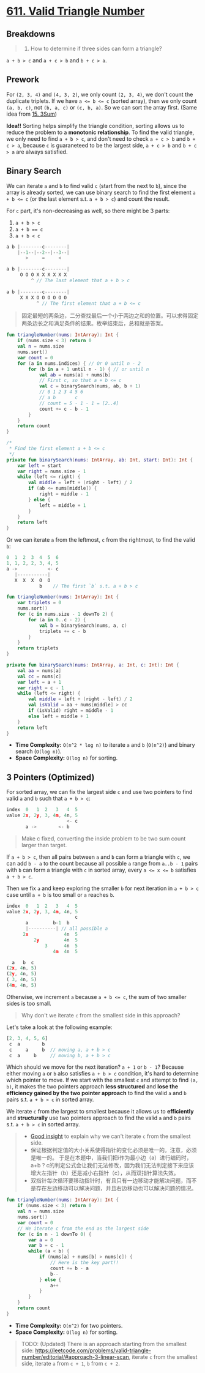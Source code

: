 # [611. Valid Triangle Number](https://leetcode.com/problems/valid-triangle-number/description/)

## Breakdowns
> 1. How to determine if three sides can form a triangle?

`a + b > c` and `a + c > b` and `b + c > a`.

## Prework
For `(2, 3, 4)` and `(4, 3, 2)`, we only count `(2, 3, 4)`, we don't count the duplicate triplets. If we have `a <= b <= c` (sorted array), then we only count `(a, b, c)`, not `(b, a, c)` or `(c, b, a)`. So we can sort the array first. (Same idea from [15. 3Sum](../leetcode/15.3sum.md))

**Idea!!** Sorting helps simplify the triangle condition, sorting allows us to reduce the problem to a **monotonic relationship**. To find the valid triangle, we only need to find `a + b > c`, and don't need to check `a + c > b` and `b + c > a`, because `c` is guaraneteed to be the largest side, `a + c > b` and `b + c > a` are always satisfied.

## Binary Search
We can iterate `a` and `b` to find valid `c` (start from the next to `b`), since the array is already sorted, we can use binary search to find the first element `a + b <= c` (or the last element s.t. `a + b > c`) and count the result.

For `c` part, it's non-decreasing as well, so there might be 3 parts:
1. `a + b > c`
2. `a + b == c`
3. `a + b < c`

```js
a b |--------c--------|
    |--1--|--2--|--3--|
       >     =     <

a b |--------c--------|
     O O O X X X X X X
         ^ // The last element that a + b > c
        
a b |--------c--------|
     X X X O O O O O O
           ^ // The first element that a + b <= c
```

> 固定最短的两条边，二分查找最后一个小于两边之和的位置。可以求得固定两条边长之和满足条件的结果。枚举结束后，总和就是答案。

```kotlin
fun triangleNumber(nums: IntArray): Int {
    if (nums.size < 3) return 0
    val n = nums.size
    nums.sort()
    var count = 0
    for (a in nums.indices) { // Or 0 until n - 2
        for (b in a + 1 until n - 1) { // or until n
            val ab = nums[a] + nums[b]
            // First c, so that a + b <= c
            val c = binarySearch(nums, ab, b + 1)
            // 0 1 2 3 4 5 6
            // a b       c
            // count = 5 - 1 - 1 = [2..4]
            count += c - b - 1
        }
    }
    return count
}

/*
 * Find the first element a + b <= c
 */ 
private fun binarySearch(nums: IntArray, ab: Int, start: Int): Int {
    var left = start
    var right = nums.size - 1
    while (left <= right) {
        val middle = left + (right - left) / 2
        if (ab <= nums[middle]) {
            right = middle - 1
        } else {
            left = middle + 1
        }
    }
    return left
}
```

Or we can iterate `a` from the leftmost, `c` from the rightmost, to find the valid `b`:

```js
0  1  2  3  4  5  6
1, 1, 2, 2, 3, 4, 5
a ->           <- c
   |-----------|
   X  X  X  O  O
            b    // The first `b` s.t. a + b > c
```

```kotlin
fun triangleNumber(nums: IntArray): Int {
    var triplets = 0
    nums.sort()
    for (c in nums.size - 1 downTo 2) {
        for (a in 0..c - 2) {
            val b = binarySearch(nums, a, c)
            triplets += c - b
        }
    }
    return triplets
}

private fun binarySearch(nums: IntArray, a: Int, c: Int): Int {
    val aa = nums[a]
    val cc = nums[c]
    var left = a + 1
    var right = c - 1
    while (left <= right) {
        val middle = left + (right - left) / 2
        val isValid = aa + nums[middle] > cc
        if (isValid) right = middle - 1
        else left = middle + 1
    }
    return left
}
```

* **Time Complexity:** `O(n^2 * log n)` to iterate `a` and `b` (`O(n^2)`) and binary search (`O(log n)`).
* **Space Complexity:** `O(log n)` for sorting.

## 3 Pointers (Optimized)
For sorted array, we can fix the largest side `c` and use two pointers to find valid `a` and `b` such that `a + b > c`:

```js
index  0   1  2   3   4  5
value 2x, 2y, 3, 4m, 4n, 5
                      <- c
       a ->        <- b
```

> Make c fixed, converting the inside problem to be two sum count larger than target.

If `a + b > c`, then all pairs between `a` and `b` can form a triangle with `c`, we can add `b - a` to the count because all possible `a` range from `a..b - 1` pairs with `b` can form a triangle with `c` in sorted array, every `a <= x <= b` satisfies `a + b > c`.

Then we fix `a` and keep exploring the smaller `b` for next iteration in `a + b > c` case until `a + b` is too small or `a` reaches `b`.

```js
index  0   1  2   3   4  5
value 2x, 2y, 3, 4m, 4n, 5
                         c
       a         b-1  b
       |----------| // all possible a
      2x             4n  5
          2y         4n  5
              3      4n  5
                 4m  4n  5

  a   b  c
(2x, 4n, 5)
(2y, 4n, 5)
( 3, 4n, 5)
(4m, 4n, 5)
```

Otherwise, we increment `a` because `a + b <= c`, the sum of two smaller sides is too small.

> Why don't we iterate `c` from the smallest side in this approach? 

Let's take a look at the following example:
```js
[2, 3, 4, 5, 6]
 c  a        b
 c     a     b  // moving a, a + b > c
 c  a     b     // moving b, a + b > c
```

Which should we move for the next iteration? `a + 1` or `b - 1`? Because either moving `a` or `b` also satisfies `a + b > c` condition, it's hard to determine which pointer to move. If we start with the smallest `c` and attempt to find `(a, b)`, it makes the two pointers approach **less structured** and **lose the efficiency gained by the two pointer approach** to find the valid `a` and `b` pairs s.t. `a + b > c` in sorted array.

We iterate `c` from the largest to smallest because it allows us to **efficiently** and **structurally** use two pointers approach to find the valid `a` and `b` pairs s.t. `a + b > c` in sorted array.

> * [Good insight](https://leetcode.cn/problems/valid-triangle-number/solutions/2432875/zhuan-huan-cheng-abcyong-xiang-xiang-shu-1ex3/comments/2394775) to explain why we can't iterate `c` from the smallest side. 
> * 保证根据判定值的大小关系使得指针的变化必须是唯一的。注意，必须是唯一的。 于是在本题中，当我们把i作为最小边（a）进行编码时，a+b ? c的判定公式会让我们无法修改，因为我们无法判定接下来应该增大左指针（b）还是减小右指针（c），从而双指针算法失效。
> * 双指针每次循环要移动指针时，有且只有一边移动才能解决问题，而不是存在左边移动可以解决问题，并且右边移动也可以解决问题的情况。


```kotlin
fun triangleNumber(nums: IntArray): Int {
    if (nums.size < 3) return 0
    val n = nums.size
    nums.sort()
    var count = 0
    // We iterate c from the end as the largest side
    for (c in n - 1 downTo 0) {
        var a = 0
        var b = c - 1
        while (a < b) {
            if (nums[a] + nums[b] > nums[c]) {
                // Here is the key part!!
                count += b - a
                b--
            } else {
                a++
            }
        }
    }
    return count
}
```

* **Time Complexity:** `O(n^2)` for two pointers.
* **Space Complexity:** `O(log n)` for sorting.

> TODO: (Updated) There is an approach starting from the smallest side: https://leetcode.com/problems/valid-triangle-number/editorial/#approach-3-linear-scan, iterate `c` from the smallest side, iterate `a` from `c + 1`, `b` from `c + 2`.